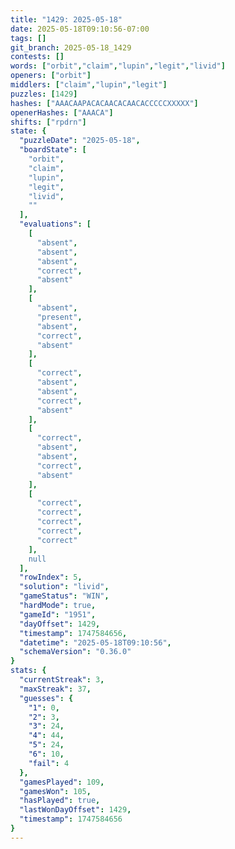 ```yaml
---
title: "1429: 2025-05-18"
date: 2025-05-18T09:10:56-07:00
tags: []
git_branch: 2025-05-18_1429
contests: []
words: ["orbit","claim","lupin","legit","livid"]
openers: ["orbit"]
middlers: ["claim","lupin","legit"]
puzzles: [1429]
hashes: ["AAACAAPACACAACACAACACCCCCXXXXX"]
openerHashes: ["AAACA"]
shifts: ["rpdrn"]
state: {
  "puzzleDate": "2025-05-18",
  "boardState": [
    "orbit",
    "claim",
    "lupin",
    "legit",
    "livid",
    ""
  ],
  "evaluations": [
    [
      "absent",
      "absent",
      "absent",
      "correct",
      "absent"
    ],
    [
      "absent",
      "present",
      "absent",
      "correct",
      "absent"
    ],
    [
      "correct",
      "absent",
      "absent",
      "correct",
      "absent"
    ],
    [
      "correct",
      "absent",
      "absent",
      "correct",
      "absent"
    ],
    [
      "correct",
      "correct",
      "correct",
      "correct",
      "correct"
    ],
    null
  ],
  "rowIndex": 5,
  "solution": "livid",
  "gameStatus": "WIN",
  "hardMode": true,
  "gameId": "1951",
  "dayOffset": 1429,
  "timestamp": 1747584656,
  "datetime": "2025-05-18T09:10:56",
  "schemaVersion": "0.36.0"
}
stats: {
  "currentStreak": 3,
  "maxStreak": 37,
  "guesses": {
    "1": 0,
    "2": 3,
    "3": 24,
    "4": 44,
    "5": 24,
    "6": 10,
    "fail": 4
  },
  "gamesPlayed": 109,
  "gamesWon": 105,
  "hasPlayed": true,
  "lastWonDayOffset": 1429,
  "timestamp": 1747584656
}
---
```

<!-- more -->
